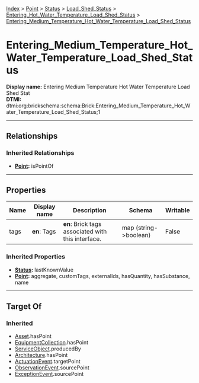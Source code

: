 [Index](../../../../index.md) > [Point](../../../Point.md) > [Status](../../Status.md) > [Load_Shed_Status](../Load_Shed_Status.md) > [Entering_Hot_Water_Temperature_Load_Shed_Status](Entering_Hot_Water_Temperature_Load_Shed_Status.md) > [Entering_Medium_Temperature_Hot_Water_Temperature_Load_Shed_Status](#)
# Entering_Medium_Temperature_Hot_Water_Temperature_Load_Shed_Status

**Display name:** Entering Medium Temperature Hot Water Temperature Load Shed Stat<br />
**DTMI:** dtmi:org:brickschema:schema:Brick:Entering_Medium_Temperature_Hot_Water_Temperature_Load_Shed_Status;1

---

## Relationships

### Inherited Relationships
* **[Point](../../../Point.md):** isPointOf

---

## Properties

|Name|Display name|Description|Schema|Writable|
|-|-|-|-|-|
|tags|**en**: Tags|**en**: Brick tags associated with this interface.|map (string->boolean)|False|
### Inherited Properties
* **[Status](../../Status.md):** lastKnownValue
* **[Point](../../../Point.md):** aggregate, customTags, externalIds, hasQuantity, hasSubstance, name

---

## Target Of
### Inherited
* [Asset](../../../../Asset/Asset.md).hasPoint
* [EquipmentCollection](../../../../Collection/EquipmentCollection.md).hasPoint
* [ServiceObject](../../../../Information/ServiceObject/ServiceObject.md).producedBy
* [Architecture](../../../../Space/Architecture/Architecture.md).hasPoint
* [ActuationEvent](../../../../Event/PointEvent/ActuationEvent.md).targetPoint
* [ObservationEvent](../../../../Event/PointEvent/ObservationEvent.md).sourcePoint
* [ExceptionEvent](../../../../Event/PointEvent/ExceptionEvent.md).sourcePoint
